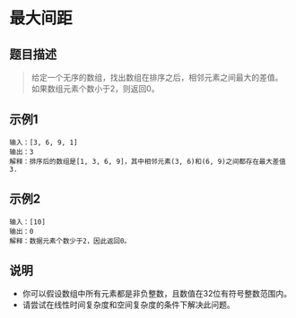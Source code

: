 # 最大间距

## 题目描述
> 给定一个无序的数组，找出数组在排序之后，相邻元素之间最大的差值。  
> 如果数组元素个数小于2，则返回0。

## 示例1
```
输入：[3, 6, 9, 1]
输出：3
解释：排序后的数组是[1, 3, 6, 9]，其中相邻元素(3, 6)和(6, 9)之间都存在最大差值3.
```

## 示例2
```
输入：[10]
输出：0
解释：数据元素个数少于2，因此返回0。
```

## 说明
- 你可以假设数组中所有元素都是非负整数，且数值在32位有符号整数范围内。
- 请尝试在线性时间复杂度和空间复杂度的条件下解决此问题。